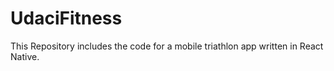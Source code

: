 # UdaciFitness
This Repository includes the code for a mobile triathlon app written in React Native.
